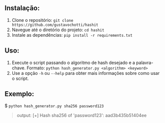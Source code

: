## Instalação:

1. Clone o repositório: `git clone https://github.com/gustavochotti/hashit`
2. Navegue até o diretório do projeto: `cd hashit`
3. Instale as dependências: `pip install -r requirements.txt`

## Uso:

1. Execute o script passando o algoritmo de hash desejado e a palavra-chave.
   Formato: `python hash_generator.py <algorithm> <keyword>`
2. Use a opção `-h` ou `--help` para obter mais informações sobre como usar o script.

## Exemplo:
$ `python hash_generator.py sha256 password123`
> output: [+] Hash sha256 of 'password123': aad3b435b51404ee





